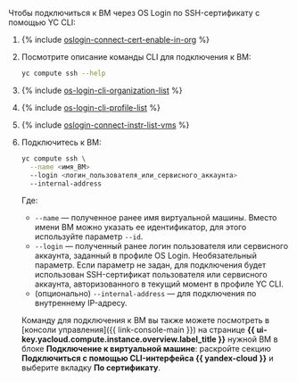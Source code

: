 Чтобы подключиться к ВМ через OS Login по SSH-сертификату с помощью YC CLI:

1. {% include [oslogin-connect-cert-enable-in-org](../../_includes/compute/oslogin-connect-cert-enable-in-org.md) %}
1. Посмотрите описание команды CLI для подключения к ВМ:

    ```bash
    yc compute ssh --help
    ```
1. {% include [os-login-cli-organization-list](../../_includes/organization/os-login-cli-organization-list.md) %}
1. {% include [os-login-cli-profile-list](../../_includes/organization/os-login-cli-profile-list.md) %}
1. {% include [oslogin-connect-instr-list-vms](../../_includes/compute/oslogin-connect-instr-list-vms.md) %}
1. Подключитесь к ВМ:

    ```bash
    yc compute ssh \
      --name <имя_ВМ>
      --login <логин_пользователя_или_сервисного_аккаунта>
      --internal-address
    ```

    Где:
    * `--name` — полученное ранее имя виртуальной машины. Вместо имени ВМ можно указать ее идентификатор, для этого используйте параметр `--id`.
    * `--login` — полученный ранее логин пользователя или сервисного аккаунта, заданный в профиле OS Login. Необязательный параметр. Если параметр не задан, для подключения будет использован SSH-сертификат пользователя или сервисного аккаунта, авторизованного в текущий момент в профиле YC CLI.
    * (опционально) `--internal-address` — для подключения по внутреннему IP-адресу.

    Команду для подключения к ВМ вы также можете посмотреть в [консоли управления]({{ link-console-main }}) на странице **{{ ui-key.yacloud.compute.instance.overview.label_title }}** нужной ВМ в блоке **Подключение к виртуальной машине**: раскройте секцию **Подключиться с помощью CLI-интерфейса {{ yandex-cloud }}** и выберите вкладку **По сертификату**.